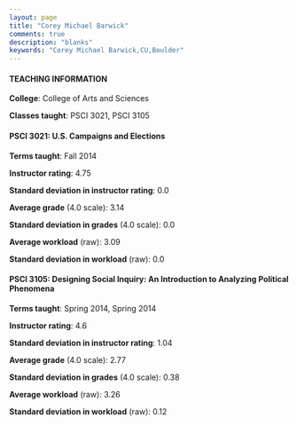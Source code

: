 ```yaml
---
layout: page
title: "Corey Michael Barwick" 
comments: true
description: "blanks"
keywords: "Corey Michael Barwick,CU,Boulder"
---
```

<head>
<script src="https://ajax.googleapis.com/ajax/libs/jquery/2.1.3/jquery.min.js"></script>
<script src="https://dl.dropboxusercontent.com/s/pc42nxpaw1ea4o9/highcharts.js?dl=0"></script>
<!-- <script src="../assets/js/highcharts.js"></script> -->
<style type="text/css">@font-face {
	font-family: "Bebas Neue";
	src: url(https://www.filehosting.org/file/details/544349/BebasNeue Regular.otf) format("opentype");
	}
	h1.Bebas { 
		font-family: "Bebas Neue", Verdana, Tahoma;
	}
</style>
</head>
	   
#### TEACHING INFORMATION

**College**: College of Arts and Sciences

**Classes taught**: PSCI 3021, PSCI 3105

#### PSCI 3021: U.S. Campaigns and Elections

**Terms taught**: Fall 2014

**Instructor rating**: 4.75

**Standard deviation in instructor rating**: 0.0

**Average grade** (4.0 scale): 3.14

**Standard deviation in grades** (4.0 scale): 0.0

**Average workload** (raw): 3.09

**Standard deviation in workload** (raw): 0.0

#### PSCI 3105: Designing Social Inquiry: An Introduction to Analyzing Political Phenomena

**Terms taught**: Spring 2014, Spring 2014

**Instructor rating**: 4.6

**Standard deviation in instructor rating**: 1.04

**Average grade** (4.0 scale): 2.77

**Standard deviation in grades** (4.0 scale): 0.38

**Average workload** (raw): 3.26

**Standard deviation in workload** (raw): 0.12

